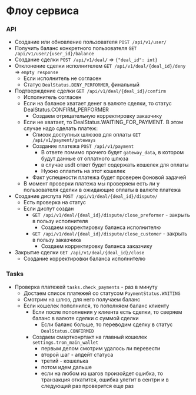 # Флоу сервиса

### API
* Создание или обновление пользователя `POST /api/v1/user/`
* Получить баланс конкретного пользователя `GET /api/v1/user/{user_id}/balance`
* Создание сделки `POST /api/v1/deal/` => `{"deal_id": int}`
* Отклонение сделки исполнителем `GET /api/v1/deal/{deal_id}/deny` => `empty response`
  * Если исполнитель не согласен
  * Статус `DealStatus.DENY_PERFORMER`, финальный
* Подтверждение сделки `GET /api/v1/deal/{deal_id}/confirm`
  * Исполнитель согласен
  * Если на балансе хватает денег в валюте сделки, то статус DealStatus.CONFIRM_PERFORMER
    * Создаем отрицательную корректировку заказчику
  * Если не хватает, то DealStatus.WAITING_FOR_PAYMENT. В этом случае надо сделать платеж:
    * Список доступных шлюзов для оплаты `GET /api/v1/payment/gateways`
    * Создание платежа `POST /api/v1/payment`
      * В ответе помимо прочего будет `gateway_data`, в котором будут данные от оплатного шлюза
      * в случае usdt ответ будет содержать кошелек для оплаты
      * Нужно оплатить на этот кошелек
    * Факт успешности платежа будет проверен фоновой задачей
  * В момент проверки платежа мы проверяем есть ли у пользователя сделки в ожидающие оплаты
    в валюте платежа
* Создание диспута `POST /api/v1/deal/{deal_id}/dispute/`
  * Есть проверка на статус
  * Если диспут создан
    * `GET /api/v1/deal/{deal_id}/dispute/close_preformer` - закрыть в пользу исполнителя
      * Создаем корректировку баланса исполнителю
    * `GET /api/v1/deal/{deal_id}/dispute/close_customer` - закрыть в пользу заказчика
      * Создаем корректировку баланса заказчику
* Закрытие сделки `GET /api/v1/deal/{deal_id}/close`
  * Создание корректировки баланса исполнителю


### Tasks
* Проверка платежей `tasks.check_payments` - раз в минуту
  * Достаем список платежей со статусом `PaymentStatus.WAITING`
  * Смотрим на шлюз, для него получаем баланс
  * Если кошелек пополнился, то пополняем баланс клиенту
    * Если после пополнения у клиента есть сделки, то сверяем баланс в валюте сделки с суммой сделки
      * Если баланс больше, то переводим сделку в статус `DealStatus.CONFIRMED`
    * Создаем смартконртакт на главный кошелек `settings.tron_main_wallet`
      * первым делом смотрим удалось ли перевести
      * второй шаг - апдейт статуса
      * третий - кошелька
      * потом идем дальше
      * если на любом из шагов произойдет ошибка, то транзакция откатится,
      ошибка улетит в сентри и в следующий раз проверится еще раз
